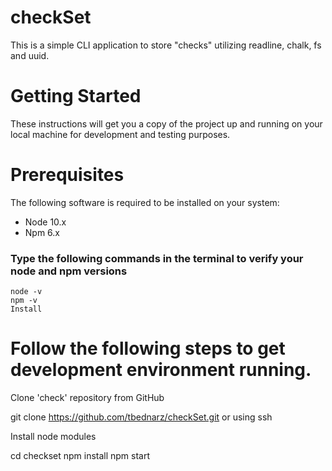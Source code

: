 # checkSet

This is a simple CLI application to store "checks" utilizing readline, chalk, fs and uuid.

# Getting Started
These instructions will get you a copy of the project up and running on your local machine for development and testing purposes.

# Prerequisites
The following software is required to be installed on your system:

* Node 10.x
* Npm 6.x
### Type the following commands in the terminal to verify your node and npm versions

```
node -v
npm -v
Install
```
# Follow the following steps to get development environment running.

Clone 'check' repository from GitHub

git clone https://github.com/tbednarz/checkSet.git
or using ssh

Install node modules

cd checkset
npm install
npm start
